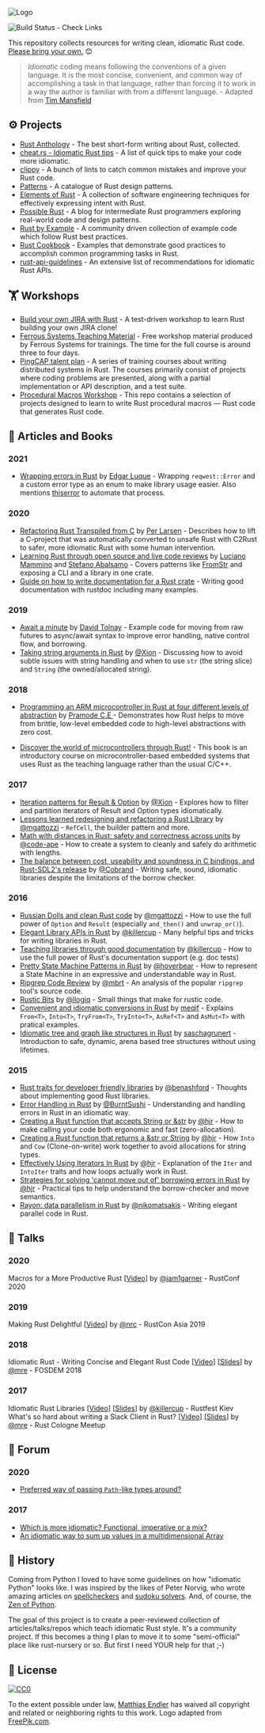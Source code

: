 ![Logo](idiomatic-rust.png)

![Build Status - Check Links](https://github.com/mre/idiomatic-rust/workflows/Check%20Links/badge.svg)

This repository collects resources for writing clean, idiomatic Rust code. [Please bring your own.](https://github.com/mre/idiomatic-rust/blob/master/CONTRIBUTING.md) :blush:

> *Idiomatic* coding means following the conventions of a given language. It is the most concise, convenient, and common way of accomplishing a task in that language, rather than forcing it to work in a way the author is familiar with from a different language. - Adapted from [Tim Mansfield](https://github.com/tim-hr/stuff/wiki/Idiomatic-coding)

## ⚙ Projects

* [Rust Anthology](https://github.com/brson/rust-anthology) - The best short-form writing about Rust, collected.
* [cheat.rs - Idiomatic Rust tips](https://cheats.rs/#idiomatic-rust) - A list of quick tips to make your code more idiomatic.
* [clippy](https://github.com/rust-lang/rust-clippy) - A bunch of lints to catch common mistakes and improve your Rust code.
* [Patterns](https://github.com/rust-unofficial/patterns) - A catalogue of Rust design patterns.
* [Elements of Rust](https://github.com/ferrous-systems/elements-of-rust) - A collection of software engineering techniques for effectively expressing intent with Rust.
* [Possible Rust](https://www.possiblerust.com/) - A blog for intermediate Rust programmers exploring real-world code and design patterns. 
* [Rust by Example](https://rustbyexample.com/) - A community driven collection of example code which follow Rust best practices.
* [Rust Cookbook](https://github.com/rust-lang-nursery/rust-cookbook) - Examples that demonstrate good practices to accomplish common programming tasks in Rust.
* [rust-api-guidelines](https://github.com/brson/rust-api-guidelines) - An extensive list of recommendations for idiomatic Rust APIs.

## 🏋 Workshops

* [Build your own JIRA with Rust](https://github.com/LukeMathWalker/build-your-own-jira-with-rust/) - A test-driven workshop to learn Rust building your own JIRA clone!
* [Ferrous Systems Teaching Material](https://ferrous-systems.github.io/teaching-material/index.html) - Free workshop material produced by Ferrous Systems for trainings. The time for the full course is around three to four days.
* [PingCAP talent plan](https://github.com/pingcap/talent-plan) - A series of training courses about writing distributed systems in Rust. The courses primarily consist of projects where coding problems are presented, along with a partial implementation or API description, and a test suite.
* [Procedural Macros Workshop](https://github.com/dtolnay/proc-macro-workshop) - This repo contains a selection of projects designed to learn to write Rust procedural macros — Rust code that generates Rust code.

## 📖 Articles and Books

### 2021

* [Wrapping errors in Rust](https://edgarluque.com/blog/wrapping-errors-in-rust) by [Edgar Luque](https://github.com/edg-l) - Wrapping `reqwest::Error` and a custom error type as an enum to make library usage easier. Also mentions [thiserror](https://github.com/dtolnay/thiserror) to automate that process.

### 2020

* [Refactoring Rust Transpiled from C](https://immunant.com/blog/2020/09/transpiled_c_safety/) by [Per Larsen](https://github.com/thedataking) - Describes how to lift a C-project that was automatically converted to unsafe Rust with C2Rust to safer, more idiomatic Rust with some human intervention. 
* [Learning Rust through open source and live code reviews](https://loige.co/learning-rust-through-open-source-and-live-code-reviews/) by [Luciano Mammino](https://github.com/lmammino) and [Stefano Abalsamo](https://github.com/stefanoabalsamo79) - Covers patterns like [FromStr](https://doc.rust-lang.org/std/str/trait.FromStr.html) and exposing a CLI and a library in one crate.
* [Guide on how to write documentation for a Rust crate](https://blog.guillaume-gomez.fr/articles/2020-03-12+Guide+on+how+to+write+documentation+for+a+Rust+crate) - Writing good documentation with rustdoc including many examples.

### 2019

* [Await a minute](https://docs.rs/dtolnay/0.0.3/dtolnay/macro._01__await_a_minute.html) by [David Tolnay](https://github.com/dtolnay) - Example code for moving from raw futures to async/await syntax to improve error handling, native control flow, and borrowing. 
* [Taking string arguments in Rust](http://xion.io/post/code/rust-string-args.html) by [@Xion](https://github.com/Xion) - Discussing how to avoid subtle issues with string handling and when to use `str` (the string slice) and `String` (the owned/allocated string).
 
### 2018

* [Programming an ARM microcontroller in Rust at four different levels of abstraction](https://pramode.in/2018/02/20/programming-a-microcontroller-in-rust-at-four-levels-of-abstraction/) by [Pramode C.E ](https://pramode.in/) - Demonstrates how Rust helps to move from brittle, low-level embedded code to high-level abstractions with zero cost.

* [Discover the world of microcontrollers through Rust!](https://rust-embedded.github.io/discovery/) - This book is an introductory course on microcontroller-based embedded systems that uses Rust as the teaching language rather than the usual C/C++.

### 2017

* [Iteration patterns for Result & Option](http://xion.io/post/code/rust-iter-patterns.html) by [@Xion](https://github.com/Xion) - Explores how to filter and partition iterators of Result and Option types idiomatically.
* [Lessons learned redesigning and refactoring a Rust Library](https://blog.mgattozzi.dev/refactor-rust) by [@mgattozzi](https://github.com/mgattozzi) - `RefCell`, the builder pattern and more.
* [Math with distances in Rust: safety and correctness across units](https://ferrisellis.com/content/rust-implementing-units-for-types/) by [@code-ape](https://github.com/code-ape) - How to create a system to cleanly and safely do arithmetic with lengths.
* [The balance between cost, useability and soundness in C bindings, and Rust-SDL2&#39;s release](https://web.archive.org/web/20190509123207/https://cobrand.github.io/rust/sdl2/2017/05/07/the-balance-between-soundness-cost-useability.html) by [@Cobrand](https://github.com/Cobrand) - Writing safe, sound, idiomatic libraries despite the limitations of the borrow checker.

### 2016

* [Russian Dolls and clean Rust code](https://blog.mgattozzi.dev/russian-dolls) by [@mgattozzi](https://github.com/mgattozzi) - How to use the full power of `Option` and `Result` (especially `and_then()` and `unwrap_or()`).
* [Elegant Library APIs in Rust](https://deterministic.space/elegant-apis-in-rust.html) by [@killercup](https://github.com/killercup) - Many helpful tips and tricks for writing libraries in Rust.
* [Teaching libraries through good documentation](https://deterministic.space/teaching-libraries.html) by [@killercup](https://github.com/killercup) - How to use the full power of Rust's documentation support (e.g. doc tests)
* [Pretty State Machine Patterns in Rust](https://hoverbear.org/2016/10/12/rust-state-machine-pattern/) by [@hoverbear](https://github.com/Hoverbear) - How to represent a State Machine in an expressive and understandable way in Rust.
* [Ripgrep Code Review](https://blog.mbrt.dev/2016-12-01-ripgrep-code-review/) by [@mbrt](https://github.com/mbrt) - An analysis of the popular `ripgrep` tool's source code.
* [Rustic Bits](https://llogiq.github.io/2016/02/11/rustic.html) by [@llogiq](https://github.com/llogiq/) - Small things that make for rustic code.
* [Convenient and idiomatic conversions in Rust](https://ricardomartins.cc/2016/08/03/convenient_and_idiomatic_conversions_in_rust) by [meqif](https://github.com/meqif) - Explains `From<T>`, `Into<T>`, `TryFrom<T>`, `TryInto<T>`, `AsRef<T>` and `AsMut<T>` with pratical examples.
* [Idiomatic tree and graph like structures in Rust](https://rust-leipzig.github.io/architecture/2016/12/20/idiomatic-trees-in-rust/) by [saschagrunert](https://github.com/saschagrunert) - Introduction to safe, dynamic, arena based tree structures without using lifetimes.

### 2015

* [Rust traits for developer friendly libraries](https://benashford.github.io/blog/2015/05/24/rust-traits-for-developer-friendly-libraries/) by [@benashford](https://github.com/benashford) - Thoughts about implementing good Rust libraries.
* [Error Handling in Rust](https://blog.burntsushi.net/rust-error-handling/) by [@BurntSushi](https://github.com/BurntSushi) - Understanding and handling errors in Rust in an idiomatic way.
* [Creating a Rust function that accepts String or &str](https://hermanradtke.com/2015/05/06/creating-a-rust-function-that-accepts-string-or-str.html) by [@hjr](https://github.com/hjr3) - How to make calling your code both ergonomic and fast (zero-allocation).
* [Creating a Rust function that returns a &str or String](https://hermanradtke.com/2015/05/29/creating-a-rust-function-that-returns-string-or-str.html) by [@hjr](https://github.com/hjr3) - How `Into` and `Cow` (Clone-on-write) work together to avoid allocations for string types.
* [Effectively Using Iterators In Rust](https://hermanradtke.com/2015/06/22/effectively-using-iterators-in-rust.html) by [@hjr](https://github.com/hjr3) - Explanation of the `Iter` and `IntoIter` traits and how loops actually work in Rust.
* [Strategies for solving 'cannot move out of' borrowing errors in Rust](https://hermanradtke.com/2015/06/09/strategies-for-solving-cannot-move-out-of-borrowing-errors-in-rust.html) by [@hjr](https://github.com/hjr3) - Practical tips to help understand the borrow-checker and move semantics.
* [Rayon: data parallelism in Rust](https://smallcultfollowing.com/babysteps/blog/2015/12/18/rayon-data-parallelism-in-rust/) by [@nikomatsakis](https://github.com/nikomatsakis) - Writing elegant parallel code in Rust.

## 🎤 Talks

### 2020

Macros for a More Productive Rust [[Video](https://www.youtube.com/watch?v=dZiWkbnaQe8)] by [@jam1garner](https://github.com/jam1garner) - RustConf 2020

### 2019

Making Rust Delightful [[Video](https://www.youtube.com/watch?v=YSEx8wtlPWc)] by [@nrc](https://github.com/nrc/) - RustCon Asia 2019  

### 2018

Idiomatic Rust - Writing Concise and Elegant Rust Code [[Video](https://www.youtube.com/watch?v=P2mooqNMxMs)] [[Slides](https://speakerdeck.com/mre/idiomatic-rust-writing-concise-and-elegant-rust-code)] by [@mre](https://github.com/mre) - FOSDEM 2018

### 2017

Idiomatic Rust Libraries [[Video](https://www.youtube.com/watch?v=0zOg8_B71gE)] [[Slides](https://killercup.github.io/rustfest-idiomatic-libs/index.html#/)] by [@killercup](https://github.com/killercup) - Rustfest Kiev  
What's so hard about writing a Slack Client in Rust? [[Video](https://www.youtube.com/watch?v=rrtJh1kz1Ms)] [[Slides](https://speakerdeck.com/mre/whats-so-hard-about-writing-a-slack-client-in-rust)] by [@mre](https://github.com/mre) - Rust Cologne Meetup

## 💬 Forum

### 2020

* [Preferred way of passing `Path`-like types around?](https://www.reddit.com/r/rust/comments/cekeq9/preferred_way_of_passing_pathlike_types_around/)

### 2017

* [Which is more idiomatic? Functional, imperative or a mix?](https://users.rust-lang.org/t/which-is-more-idiomatic-functional-imperative-or-a-mix/11278)
* [An idiomatic way to sum up values in a multidimensional Array](https://users.rust-lang.org/t/an-idiomatic-way-to-sum-up-values-in-a-multidimensional-array/9485)

## 📜 History

Coming from Python I loved to have some guidelines on how "idiomatic Python" looks like. I was inspired by the likes of Peter Norvig, who wrote amazing articles on [spellcheckers](https://norvig.com/spell-correct.html) and [sudoku solvers](https://norvig.com/sudoku.html).
And, of course, the [Zen of Python](https://www.python.org/dev/peps/pep-0020/).

The goal of this project is to create a peer-reviewed collection of articles/talks/repos which teach idiomatic Rust style. It's a community project. If this becomes a thing I plan to move it to some "semi-official" place like rust-nursery or so. But first I need YOUR help for that ;-)

## 🔏 License

[![CC0](https://i.creativecommons.org/p/zero/1.0/88x31.png)](https://creativecommons.org/publicdomain/zero/1.0/)

To the extent possible under law, [Matthias Endler](https://endler.dev) has waived all copyright and related or neighboring rights to this work.
Logo adapted from [FreePik.com](https://www.freepik.com/free-vector/crabs-pattern-design_1093131.htm).
